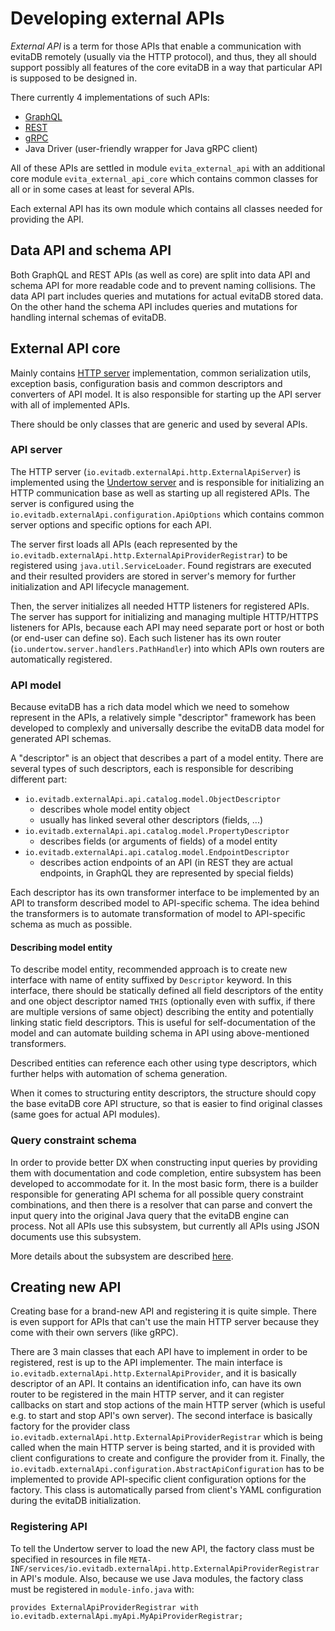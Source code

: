 # Developing external APIs

_External API_ is a term for those APIs that enable a communication with evitaDB remotely (usually via the HTTP protocol),
and thus, they all should support possibly all features of the core evitaDB in a way that particular API is supposed to be designed in.

There currently 4 implementations of such APIs:

- [GraphQL](graphql-api.md)
- [REST](rest-api.md)
- [gRPC](grpc-api.md)
- Java Driver (user-friendly wrapper for Java gRPC client)

All of these APIs are settled in module `evita_external_api` with an additional core module `evita_external_api_core` which
contains common classes for all or in some cases at least for several APIs.

Each external API has its own module which contains all classes needed for providing the API. 

## Data API and schema API

Both GraphQL and REST APIs (as well as core) are split into data API and schema API for more readable code and to
prevent naming collisions. The data API part includes queries and mutations for actual evitaDB stored data.
On the other hand the schema API includes queries and mutations for handling internal schemas of evitaDB.

## External API core

Mainly contains [HTTP server](#api-server) implementation, common serialization utils, exception basis, 
configuration basis and common descriptors and converters of API model.
It is also responsible for starting up the API server with all of implemented APIs.

There should be only classes that are generic and used by several APIs.

### API server

The HTTP server (`io.evitadb.externalApi.http.ExternalApiServer`) is implemented using the 
[Undertow server](https://undertow.io/documentation.html) and is responsible
for initializing an HTTP communication base as well as starting up all registered APIs. The server is configured
using the `io.evitadb.externalApi.configuration.ApiOptions` which contains common server options and specific options
for each API.

The server first loads all APIs (each represented by the `io.evitadb.externalApi.http.ExternalApiProviderRegistrar`) 
to be registered using `java.util.ServiceLoader`. Found registrars are executed and their resulted providers are
stored in server's memory for further initialization and API lifecycle management.

Then, the server initializes all needed HTTP listeners for registered APIs. The server has support for initializing and
managing multiple HTTP/HTTPS listeners for APIs, because each API may
need separate port or host or both (or end-user can define so). Each such listener has its own router 
(`io.undertow.server.handlers.PathHandler`) into which APIs own routers are automatically registered.

### API model

Because evitaDB has a rich data model which we need to somehow represent in the APIs, a relatively simple "descriptor" framework
has been developed to complexly and universally describe the evitaDB data model for generated API schemas. 

A "descriptor" is an object that describes a part of a model entity. There are several types of such descriptors, each
is responsible for describing different part:

- `io.evitadb.externalApi.api.catalog.model.ObjectDescriptor`
  - describes whole model entity object
  - usually has linked several other descriptors (fields, ...)
- `io.evitadb.externalApi.api.catalog.model.PropertyDescriptor`
  - describes fields (or arguments of fields) of a model entity
- `io.evitadb.externalApi.api.catalog.model.EndpointDescriptor`
  - describes action endpoints of an API (in REST they are actual endpoints, in GraphQL they are represented by special fields)

Each descriptor has its own transformer interface to be implemented by an API to transform described model to API-specific
schema. The idea behind the transformers is to automate transformation of model to API-specific schema as much as possible.

#### Describing model entity

To describe model entity, recommended approach is to create new interface with name of entity suffixed by `Descriptor` keyword.
In this interface, there should be statically defined all field descriptors of the entity and one object descriptor
named `THIS` (optionally even with suffix, if there are multiple versions of same object) describing the entity
and potentially linking static field descriptors. This is useful for self-documentation of the model and can automate
building schema in API using above-mentioned transformers.

Described entities can reference each other using type descriptors, which further helps with automation of schema generation.

When it comes to structuring entity descriptors, the structure should copy the base evitaDB core API structure, so that is
easier to find original classes (same goes for actual API modules).

### Query constraint schema

In order to provide better DX when constructing input queries by providing them with documentation and code completion,
entire subsystem has been developed to accommodate for it. In the most basic form, there is
a builder responsible for generating API schema for all possible query constraint combinations, and then there is 
a resolver that can parse and convert the input query into the original Java query that the evitaDB engine can process.
Not all APIs use this subsystem, but currently all APIs using JSON documents use this subsystem.

More details about the subsystem are described [here](/docs/developer/external-api/constraint-schema-api-subsystem.md).

## Creating new API

Creating base for a brand-new API and registering it is quite simple. There is even support for APIs that can't use
the main HTTP server because they come with their own servers (like gRPC).

There are 3 main classes that each API have to implement in order to be registered, rest is up to the API implementer.
The main interface is `io.evitadb.externalApi.http.ExternalApiProvider`, and it is basically descriptor of an API. It contains
an identification info, can have its own router to be registered in the main HTTP server, and it can register callbacks
on start and stop actions of the main HTTP server (which is useful e.g. to start and stop API's own server).
The second interface is basically factory for the provider class `io.evitadb.externalApi.http.ExternalApiProviderRegistrar`
which is being called when the main HTTP server is being started, and it is provided with client configurations to create
and configure the provider from it.
Finally, the `io.evitadb.externalApi.configuration.AbstractApiConfiguration` has to be implemented to provide
API-specific client configuration options for the factory. This class is automatically parsed from
client's YAML configuration during the evitaDB initialization.

### Registering API

To tell the Undertow server to load the new API, the factory class must be specified in resources in file 
`META-INF/services/io.evitadb.externalApi.http.ExternalApiProviderRegistrar` in API's module. Also, because we use 
Java modules, the factory class must be registered in `module-info.java` with:

```
provides ExternalApiProviderRegistrar with io.evitadb.externalApi.myApi.MyApiProviderRegistrar;
```